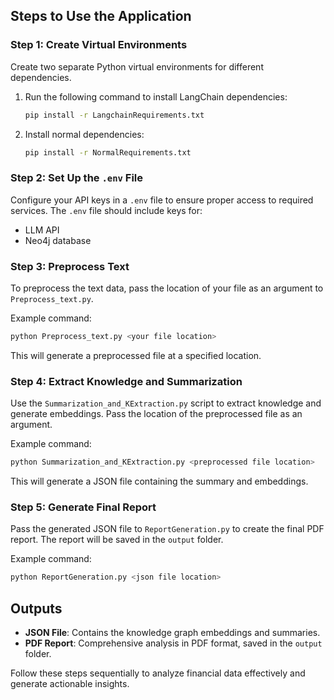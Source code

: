 ## Steps to Use the Application

### Step 1: Create Virtual Environments
Create two separate Python virtual environments for different dependencies.

1. Run the following command to install LangChain dependencies:
   ```bash
   pip install -r LangchainRequirements.txt
   ```
2. Install normal dependencies:
   ```bash
   pip install -r NormalRequirements.txt
   ```

### Step 2: Set Up the `.env` File
Configure your API keys in a `.env` file to ensure proper access to required services. The `.env` file should include keys for:
- LLM API
- Neo4j database

### Step 3: Preprocess Text
To preprocess the text data, pass the location of your file as an argument to `Preprocess_text.py`.

Example command:
```bash
python Preprocess_text.py <your file location>
```
This will generate a preprocessed file at a specified location.

### Step 4: Extract Knowledge and Summarization
Use the `Summarization_and_KExtraction.py` script to extract knowledge and generate embeddings. Pass the location of the preprocessed file as an argument.

Example command:
```bash
python Summarization_and_KExtraction.py <preprocessed file location>
```
This will generate a JSON file containing the summary and embeddings.

### Step 5: Generate Final Report
Pass the generated JSON file to `ReportGeneration.py` to create the final PDF report. The report will be saved in the `output` folder.

Example command:
```bash
python ReportGeneration.py <json file location>
```

## Outputs
- **JSON File**: Contains the knowledge graph embeddings and summaries.
- **PDF Report**: Comprehensive analysis in PDF format, saved in the `output` folder.

Follow these steps sequentially to analyze financial data effectively and generate actionable insights.

